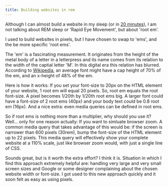 ```yaml
---
title: Building websites in rem
---
```


Although I can almost build a website in my sleep (or in [20 minutes](/blog/speaking-at-jekyllconf2019/)), I am not talking about REM sleep or 'Rapid Eye Movement', but about 'root em'. 

I used to build websites in pixels, but I have chosen to swap to 'ems', and the be more specific 'root ems'. 

The 'em' is a fascinating measurement. It originates from the height of the metal body of a letter in a letterpress and its name comes from its relation to the width of the captial letter 'M'. In this digital era this relation has blurred. According to [Wikipedia](https://en.wikipedia.org/wiki/Em_(typography)), an average font might have a cap height of 70% of the em, and an x-height of 48% of the em.

Here is how it works: If you set your font-size to 20px on the HTML element of your website, 1 root em will equal 20 pixels. So, root em equals the root font-size. A pixel becomes 1/20th by 1/20th root ems big. A larger font could have a font-size of 2 root ems (40px) and your body text could be 0.8 root em (16px). And a nice extra: even media queries can be defined in root ems.

So if root ems is nothing more than a multiplier, why should you use it? Well... only for one reason actually: If you want to simluate browser zoom. A common media query that takes advantage of this would be: if the screen is narrower than 600 pixels (30rem), bump the font-size of the HTML element up to 22 pixels. This media query will effectively show your complete website at a 110% scale, just like browser zoom would, with just a single line of CSS.

Sounds great, but is it worth the extra effort? I think it is. Situation in which I find this approach extremely helpful are: handling very large and very small screen sizes and Google or some designer complaining about the chosen website width or font-size. I got used to this new approach quickly and it soon felt as easy as using pixels.